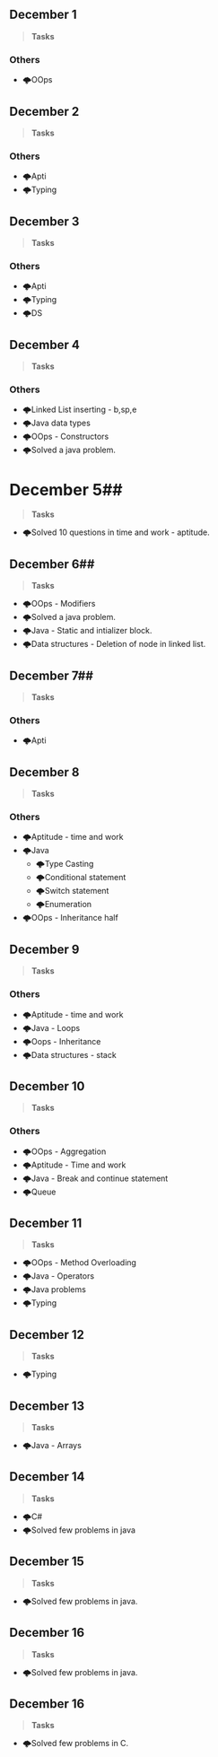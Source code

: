 ## December 1 ##
> **Tasks**
 ### Others ###
- 🌩️OOps

## December 2 ##
> **Tasks**
 ### Others ###
- 🌩️Apti
- 🌩️Typing 


## December 3 ##
> **Tasks**
 ### Others ###
- 🌩️Apti
- 🌩️Typing 
- 🌩️DS

## December 4 ##
> **Tasks**
 ### Others ###
 - 🌩️Linked List inserting - b,sp,e
- 🌩️Java data types
- 🌩️OOps - Constructors
- 🌩️Solved a java problem.

# December 5##
> **Tasks**
- 🌩️Solved 10 questions in time and work - aptitude.

## December 6##
> **Tasks**
- 🌩️OOps - Modifiers
- 🌩️Solved a java problem.
- 🌩️Java - Static and intializer block.
- 🌩️Data structures - Deletion of node in linked list.

## December 7##
> **Tasks**
 ### Others ###
- 🌩️Apti

## December 8 ##
> **Tasks**
 ### Others ###
- 🌩️Aptitude - time and work
- 🌩️Java
    - 🌩️Type Casting
    - 🌩️Conditional statement
    - 🌩️Switch statement
    - 🌩️Enumeration
- 🌩️OOps - Inheritance half

## December 9 ##
> **Tasks**
 ### Others ###
- 🌩️Aptitude - time and work
- 🌩️Java - Loops
- 🌩️Oops - Inheritance
- 🌩️Data structures - stack

## December 10 ##
> **Tasks**
 ### Others ###
- 🌩️OOps - Aggregation
- 🌩️Aptitude - Time and work
- 🌩️Java - Break and continue statement
- 🌩️Queue

## December 11 ##
> **Tasks**
- 🌩️OOps - Method Overloading
- 🌩️Java - Operators 
- 🌩️Java problems
- 🌩️Typing 


## December 12 ##
> **Tasks**
- 🌩️Typing 

## December 13 ##
> **Tasks**
- 🌩️Java - Arrays

## December 14 ##
> **Tasks**
- 🌩️C#
- 🌩️Solved few problems in java

## December 15 ##
> **Tasks**
- 🌩️Solved few problems in java.

## December 16 ##
> **Tasks**
- 🌩️Solved few problems in java.

## December 16 ##
> **Tasks**
- 🌩️Solved few problems in C.